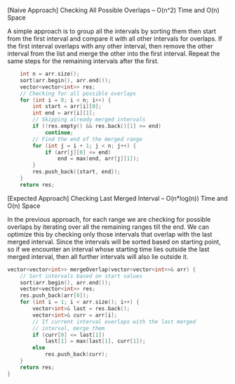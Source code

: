 <p>[Naive Approach] Checking All Possible Overlaps – O(n^2) Time and O(n) Space

A simple approach is to group all the intervals by sorting them then start from the first interval and compare it with all other intervals for overlaps. If the first interval overlaps with any other interval, then remove the other interval from the list and merge the other into the first interval. Repeat the same steps for the remaining intervals after the first.</p>

```cpp
    int n = arr.size();
    sort(arr.begin(), arr.end());
    vector<vector<int>> res;
    // Checking for all possible overlaps
    for (int i = 0; i < n; i++) {
        int start = arr[i][0];
        int end = arr[i][1];
        // Skipping already merged intervals
        if (!res.empty() && res.back()[1] >= end)
            continue;
        // Find the end of the merged range
        for (int j = i + 1; j < n; j++) {
            if (arr[j][0] <= end)
                end = max(end, arr[j][1]);
        }
        res.push_back({start, end});
    }
    return res;
```

<p>[Expected Approach] Checking Last Merged Interval – O(n*log(n)) Time and O(n) Space

In the previous approach, for each range we are checking for possible overlaps by iterating over all the remaining ranges till the end. We can optimize this by checking only those intervals that overlap with the last merged interval. Since the intervals will be sorted based on starting point, so if we encounter an interval whose starting time lies outside the last merged interval, then all further intervals will also lie outside it. </p>

```cpp
vector<vector<int>> mergeOverlap(vector<vector<int>>& arr) {
    // Sort intervals based on start values
    sort(arr.begin(), arr.end());
    vector<vector<int>> res;
    res.push_back(arr[0]);
    for (int i = 1; i < arr.size(); i++) {
        vector<int>& last = res.back();
        vector<int>& curr = arr[i];
        // If current interval overlaps with the last merged
        // interval, merge them 
        if (curr[0] <= last[1]) 
            last[1] = max(last[1], curr[1]);
        else 
            res.push_back(curr);
    }
    return res;
}

